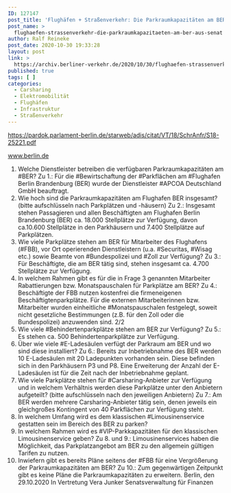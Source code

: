 ```yaml
---
ID: 127147
post_title: 'Flughäfen + Straßenverkehr: Die Parkraumkapazitäten am BER, aus Senat'
post_name: >
  flughaefen-strassenverkehr-die-parkraumkapazitaeten-am-ber-aus-senat
author: Ralf Reineke
post_date: 2020-10-30 19:33:28
layout: post
link: >
  https://archiv.berliner-verkehr.de/2020/10/30/flughaefen-strassenverkehr-die-parkraumkapazitaeten-am-ber-aus-senat/
published: true
tags: [ ]
categories:
  - Carsharing
  - Elektromobilität
  - Flughäfen
  - Infrastruktur
  - Straßenverkehr
---
```

https://pardok.parlament-berlin.de/starweb/adis/citat/VT/18/SchrAnfr/S18-25221.pdf

www.berlin.de

1. Welche Dienstleister betreiben die verfügbaren Parkraumkapazitäten am #BER?
Zu 1.: Für die #Bewirtschaftung der #Parkflächen am #Flughafen Berlin Brandenburg
(BER) wurde der Dienstleister #APCOA Deutschland GmbH beauftragt.
2. Wie hoch sind die Parkraumkapazitäten am Flughafen BER insgesamt? (bitte aufschlüsseln nach
Parkplätzen und -häusern)
Zu 2.: Insgesamt stehen Passagieren und allen Beschäftigten am Flughafen Berlin
Brandenburg (BER) ca. 18.000 Stellplätze zur Verfügung, davon ca.10.600 Stellplätze
in den Parkhäusern und 7.400 Stellplätze auf Parkplätzen.
3. Wie viele Parkplätze stehen am BER für Mitarbeiter des Flughafens (#FBB), vor Ort operierenden
Dienstleistern (u.a. #Securitas, #Wisag etc.) sowie Beamte von #Bundespolizei und #Zoll zur Verfügung?
Zu 3.: Für Beschäftigte, die am BER tätig sind, stehen insgesamt ca. 4.700 Stellplätze
zur Verfügung.
4. In welchem Rahmen gibt es für die in Frage 3 genannten Mitarbeiter Rabattierungen bzw. Monatspauschalen für Parkplätze am BER?
Zu 4.: Beschäftigte der FBB nutzen kostenfrei die firmeneigenen Beschäftigtenparkplätze. Für die externen Mitarbeiterinnen bzw. Mitarbeiter wurden einheitliche #Monatspauschalen festgelegt, soweit nicht gesetzliche Bestimmungen (z.B. für den Zoll oder
die Bundespolizei) anzuwenden sind.
2/2
5. Wie viele #Behindertenparkplätze stehen am BER zur Verfügung?
Zu 5.: Es stehen ca. 500 Behindertenparkplätze zur Verfügung.
6. Über wie viele #E-Ladesäulen verfügt der Parkraum am BER und wo sind diese installiert?
Zu 6.: Bereits zur Inbetriebnahme des BER werden 10 E-Ladesäulen mit 20 Ladepunkten vorhanden sein. Diese befinden sich in den Parkhäusern P3 und P8. Eine Erweiterung der Anzahl der E-Ladesäulen ist für die Zeit nach der Inbetriebnahme geplant.
7. Wie viele Parkplätze stehen für #Carsharing-Anbieter zur Verfügung und in welchem Verhältnis werden
diese Parkplätze unter den Anbietern aufgeteilt? (bitte aufschlüsseln nach den jeweiligen Anbietern)
Zu 7.: Am BER werden mehrere Carsharing-Anbieter tätig sein, denen jeweils ein
gleichgroßes Kontingent von 40 Parkflächen zur Verfügung steht.
8. In welchem Umfang wird es dem klassischen #Limousinenservice gestatten sein im Bereich des BER
zu parken?
9. In welchem Rahmen wird es #VIP-Parkkapazitäten für den klassischen Limousinenservice geben?
Zu 8. und 9.: Limousinenservices haben die Möglichkeit, das Parkplatzangebot am
BER zu den allgemein gültigen Tarifen zu nutzen.
10. Inwiefern gibt es bereits Pläne seitens der #FBB für eine Vergrößerung der Parkraumkapazitäten am
BER?
Zu 10.: Zum gegenwärtigen Zeitpunkt gibt es keine Pläne die Parkraumkapazitäten zu
erweitern.
Berlin, den 29.10.2020
In Vertretung
Vera Junker
Senatsverwaltung für Finanzen